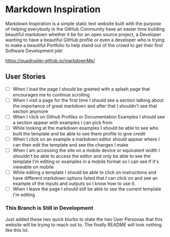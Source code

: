 # Markdown Inspiration

Markdown Inspiration is a simple static text website built with the purpose of helping everybody in the GitHub Community have an easier time building beautiful markdown whether it be for an open source project, a Developer wanting to have a beautiful GitHub profile or even a developer who is trying to make a beautiful Portfolio to help stand out of the crowd to get their first Software Development job!

https://quadrupler.github.io/markdownMe/


## User Stories

- [ ] When I load the page I should be greeted with a splash page that encourages me to continue scrolling
- [ ] When I visit a page for the first time I should see a section talking about the importance of great markdown and after that I shouldn't see that section anymore
- [ ] When I click on Github Profiles or Documentation Examples I should see a section appear with examples I can pick from
- [ ] While looking at the markdown examples I should be able to see who built the template and be able to see there profile to give credit
- [ ] When I click on an example a markdown editor should appear where I can then edit the template and see the changes I make
- [ ] When I am accessing the site on a mobile device or equivalent width I shouldn't be able to access the editor and only be able to see the template I'm editing or examples in a mobile format so I can see if it's viewable on mobile
- [ ] While editing a template I should be able to click on instructions and have different markdown options listed that I can click on and see an example of the inputs and outputs so I know how to use it.
- [ ] When I leave the page I should still be able to see the current template I'm editing

### This Branch is Still in Development

Just added these two quick blurbs to state the two User Personas that this website will be trying to reach out to. The finally README will look nothing like this lol.
